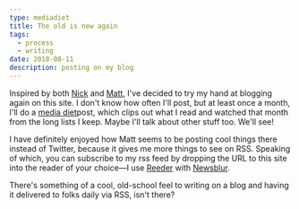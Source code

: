```yaml
---
type: mediadiet
title: The old is new again
tags:
  - process
  - writing
date: 2018-08-11
description: posting on my blog
---
```


Inspired by both [Nick](https://roadrunnertwice.dreamwidth.org) and
[Matt](https://a.wholelottanothing.org), I've decided to try my hand at
blogging again on this site. I don't know how often I'll post, but at least
once a month, I'll do a [media diet](/tags/mediadiet)post,
which clips out what I read and watched that month from the long lists I keep.
Maybe I'll talk about other stuff too. We'll see!

I have definitely enjoyed how Matt seems to be posting cool things there
instead of Twitter, because it gives me more things to see on RSS. Speaking of
which, you can subscribe to my rss feed by dropping the URL to this site into
the reader of your choice—I use [Reeder](http://reederapp.com/ios/) with
[Newsblur](http://newsblur.com).

There's something of a cool, old-school feel to writing on a blog and having it
delivered to folks daily via RSS, isn't there?
